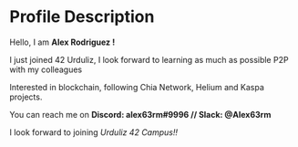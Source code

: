 <h1>Profile Description</h1>
<p>Hello, I am <b>Alex Rodriguez !</b></p>
<p>I just joined 42 Urduliz, I look forward to learning as much as possible P2P with my colleagues</p>
<p>Interested in blockchain, following Chia Network, Helium and Kaspa projects.</p>
<p>You can reach me on <strong>Discord: alex63rm#9996 // Slack: @Alex63rm</strong></p>
<p>I look forward to joining <em>Urduliz 42 Campus!!<em></p>


<!---
alex63rm/alex63rm is a ✨ special ✨ repository because its `README.md` (this file) appears on your GitHub profile.
You can click the Preview link to take a look at your changes.
--->
